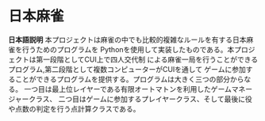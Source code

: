 # 日本麻雀

**日本語説明**
本プロジェクトは麻雀の中でも比較的複雑なルールを有する日本麻雀を行うためのプログラムを
Pythonを使用して実装したものである。本プロジェクトは第一段階としてCUI上で四人交代制
による麻雀一局を行うことができるプログラム,第二段階として複数コンピューターがCUIを通して
ゲームに参加することができるプログラムを提供する。プログラムは大きく三つの部分からなる。
一つ目は最上位レイヤーである有限オートマトンを利用したゲームマネージャークラス、
二つ目はゲームに参加するプレイヤークラス、そして最後に役や点数の判定を行う点計算クラスである。

